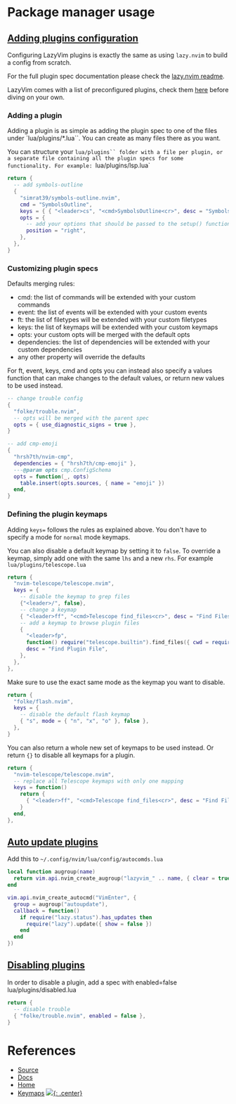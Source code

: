 
# Package manager usage

## [Adding plugins configuration](https://www.lazyvim.org/configuration/plugins)

Configuring LazyVim plugins is exactly the same as using `lazy.nvim` to build a config from scratch.

For the full plugin spec documentation please check the [lazy.nvim readme](https://github.com/folke/lazy.nvim).

LazyVim comes with a list of preconfigured plugins, check them [here](https://www.lazyvim.org/configuration/plugins) before diving on your own.

### Adding a plugin

Adding a plugin is as simple as adding the plugin spec to one of the files under `lua/plugins/*.lua``. You can create as many files there as you want.

You can structure your `lua/plugins`` folder with a file per plugin, or a separate file containing all the plugin specs for some functionality. For example: `lua/plugins/lsp.lua`

```lua
return {
  -- add symbols-outline
  {
    "simrat39/symbols-outline.nvim",
    cmd = "SymbolsOutline",
    keys = { { "<leader>cs", "<cmd>SymbolsOutline<cr>", desc = "Symbols Outline" } },
    opts = {
      -- add your options that should be passed to the setup() function here
      position = "right",
    },
  },
}
```
### Customizing plugin specs

Defaults merging rules:

- cmd: the list of commands will be extended with your custom commands
- event: the list of events will be extended with your custom events
- ft: the list of filetypes will be extended with your custom filetypes
- keys: the list of keymaps will be extended with your custom keymaps
- opts: your custom opts will be merged with the default opts
- dependencies: the list of dependencies will be extended with your custom dependencies
- any other property will override the defaults

For ft, event, keys, cmd and opts you can instead also specify a values function that can make changes to the default values, or return new values to be used instead.

```lua
-- change trouble config
{
  "folke/trouble.nvim",
  -- opts will be merged with the parent spec
  opts = { use_diagnostic_signs = true },
}

-- add cmp-emoji
{
  "hrsh7th/nvim-cmp",
  dependencies = { "hrsh7th/cmp-emoji" },
  ---@param opts cmp.ConfigSchema
  opts = function(_, opts)
    table.insert(opts.sources, { name = "emoji" })
  end,
}
```

### Defining the plugin keymaps

Adding `keys=` follows the rules as explained above. You don't have to specify a mode for `normal` mode keymaps.

You can also disable a default keymap by setting it to `false`. To override a keymap, simply add one with the same `lhs` and a new `rhs`. For example `lua/plugins/telescope.lua`

```lua
return {
  "nvim-telescope/telescope.nvim",
  keys = {
    -- disable the keymap to grep files
    {"<leader>/", false},
    -- change a keymap
    { "<leader>ff", "<cmd>Telescope find_files<cr>", desc = "Find Files" },
    -- add a keymap to browse plugin files
    {
      "<leader>fp",
      function() require("telescope.builtin").find_files({ cwd = require("lazy.core.config").options.root }) end,
      desc = "Find Plugin File",
    },
  },
},
```

Make sure to use the exact same mode as the keymap you want to disable. 

```lua
return {
  "folke/flash.nvim",
  keys = {
    -- disable the default flash keymap
    { "s", mode = { "n", "x", "o" }, false },
  },
}
```
You can also return a whole new set of keymaps to be used instead. Or return `{}` to disable all keymaps for a plugin.
 
```lua
return {
  "nvim-telescope/telescope.nvim",
  -- replace all Telescope keymaps with only one mapping
  keys = function()
    return {
      { "<leader>ff", "<cmd>Telescope find_files<cr>", desc = "Find Files" },
    }
  end,
},
```

## [Auto update plugins](https://github.com/folke/lazy.nvim/issues/702)

Add this to `~/.config/nvim/lua/config/autocomds.lua`

```lua
local function augroup(name)
  return vim.api.nvim_create_augroup("lazyvim_" .. name, { clear = true })
end

vim.api.nvim_create_autocmd("VimEnter", {
  group = augroup("autoupdate"),
  callback = function()
    if require("lazy.status").has_updates then
      require("lazy").update({ show = false })
    end
  end
})
```

## [Disabling plugins](https://www.lazyvim.org/configuration/plugins#-disabling-plugins)
In order to disable a plugin, add a spec with enabled=false
lua/plugins/disabled.lua

```lua
return {
  -- disable trouble
  { "folke/trouble.nvim", enabled = false },
}
```
# References

- [Source](https://github.com/LazyVim/LazyVim)
- [Docs](https://lazyvim.github.io/)
- [Home](https://lazyvim.github.io/)
- [Keymaps](https://www.lazyvim.org/keymaps)
[![](not-by-ai.svg){: .center}](https://notbyai.fyi)
